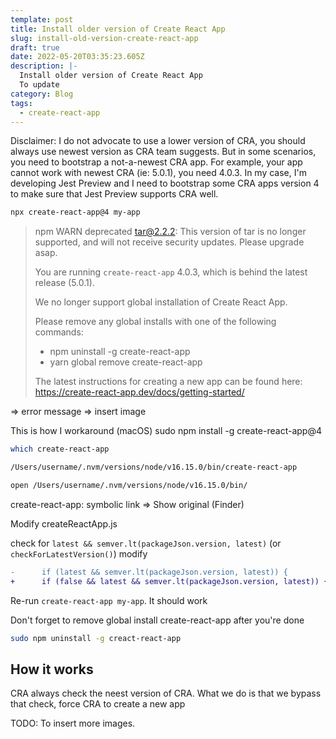 ```yaml
---
template: post
title: Install older version of Create React App
slug: install-old-version-create-react-app
draft: true
date: 2022-05-20T03:35:23.605Z
description: |-
  Install older version of Create React App
  To update
category: Blog
tags:
  - create-react-app
---
```

Disclaimer: I do not advocate to use a lower version of CRA, you should always use newest version as CRA team suggests. But in some scenarios, you need to bootstrap a not-a-newest CRA app. For example, your app cannot work with newest CRA (ie: 5.0.1), you need 4.0.3. In my case, I'm developing Jest Preview and I need to bootstrap some CRA apps version 4 to make sure that Jest Preview supports CRA well.

```bash
npx create-react-app@4 my-app 
```

> npm WARN deprecated tar@2.2.2: This version of tar is no longer supported, and will not receive security updates. Please upgrade asap.
>
> You are running `create-react-app` 4.0.3, which is behind the latest release (5.0.1).
>
> We no longer support global installation of Create React App.
>
> Please remove any global installs with one of the following commands:
>
> * npm uninstall -g create-react-app
> * yarn global remove create-react-app
>
> The latest instructions for creating a new app can be found here: https://create-react-app.dev/docs/getting-started/

\=> error message => insert image

This is how I workaround (macOS) sudo npm install -g create-react-app@4

```bash
which create-react-app
```

```bash
/Users/username/.nvm/versions/node/v16.15.0/bin/create-react-app
```

```bash
open /Users/username/.nvm/versions/node/v16.15.0/bin/
```

create-react-app: symbolic link => Show original (Finder)

Modify createReactApp.js

check for `latest && semver.lt(packageJson.version, latest)` (or `checkForLatestVersion()`) modify

```diff
-      if (latest && semver.lt(packageJson.version, latest)) {
+      if (false && latest && semver.lt(packageJson.version, latest)) {
```

Re-run `create-react-app my-app`. It should work

Don't forget to remove global install create-react-app after you're done

```bash
sudo npm uninstall -g creact-react-app
```

## How it works

CRA always check the neest version of CRA. What we do is that we bypass that check, force CRA to create a new app

TODO: To insert more images.